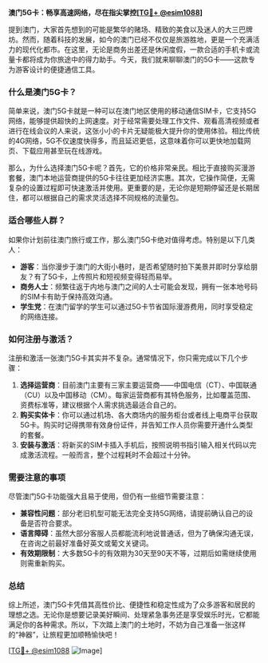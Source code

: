**澳门5G卡：畅享高速网络，尽在指尖掌控[[TG💪+ @esim1088](https://t.me/s/esim1088)]**

提到澳门，大家首先想到的可能是繁华的赌场、精致的美食以及迷人的大三巴牌坊。然而，随着科技的发展，如今的澳门已经不仅仅是旅游胜地，更是一个充满活力的现代化都市。在这里，无论是商务出差还是休闲度假，一款合适的手机卡或流量卡都将成为你旅途中的得力助手。今天，我们就来聊聊澳门的5G卡——这款专为游客设计的便捷通信工具。

### 什么是澳门5G卡？

简单来说，澳门5G卡就是一种可以在澳门地区使用的移动通信SIM卡，它支持5G网络，能够提供超快的上网速度。对于经常需要处理工作文件、观看高清视频或者进行在线会议的人来说，这张小小的卡片无疑能极大提升你的使用体验。相比传统的4G网络，5G不仅速度快得多，而且延迟更低，这意味着你可以更快地加载网页、下载应用甚至玩在线游戏。

那么，为什么选择澳门5G卡呢？首先，它的价格非常亲民。相比于直接购买漫游套餐，澳门本地运营商提供的5G卡往往更加经济实惠。其次，它操作简便，无需复杂的设置过程即可快速激活并使用。更重要的是，无论你是短期停留还是长期居住，都可以根据自己的需求灵活选择不同规格的流量包。

### 适合哪些人群？

如果你计划前往澳门旅行或工作，那么澳门5G卡绝对值得考虑。特别是以下几类人：

- **游客**：当你漫步于澳门的大街小巷时，是否希望随时拍下美景并即时分享给朋友？有了5G卡，上传照片和短视频变得轻而易举。
- **商务人士**：频繁往返于内地与澳门之间的人士可能会发现，拥有一张本地号码的SIM卡有助于保持高效沟通。
- **学生党**：在澳门留学的学生可以通过5G卡节省国际漫游费用，同时享受稳定的网络连接。

### 如何注册与激活？

注册和激活一张澳门5G卡其实并不复杂。通常情况下，你只需完成以下几个步骤：

1. **选择运营商**：目前澳门主要有三家主要运营商——中国电信（CT）、中国联通（CU）以及中国移动（CM）。每家运营商都有其特色服务，比如覆盖范围、资费标准等，建议根据个人需求挑选最适合自己的。
2. **购买实体卡**：你可以通过机场、各大商场内的服务柜台或者线上电商平台获取5G卡。购买时记得携带有效身份证件，并告知工作人员你需要开通什么类型的套餐。
3. **安装与激活**：将新买的SIM卡插入手机后，按照说明书指引输入相关代码以完成激活流程。一般而言，整个过程耗时不会超过十分钟。

### 需要注意的事项

尽管澳门5G卡功能强大且易于使用，但仍有一些细节需要注意：

- **兼容性问题**：部分老旧机型可能无法完全支持5G网络，请提前确认自己的设备是否符合要求。
- **语言障碍**：虽然大部分客服人员都能流利地说普通话，但为了确保沟通无误，在咨询之前最好准备好英文或葡文关键词。
- **有效期限制**：大多数5G卡的有效期为30天至90天不等，过期后如需继续使用则需重新购买。

### 总结

综上所述，澳门5G卡凭借其高性价比、便捷性和稳定性成为了众多游客和居民的理想之选。无论你是想要记录美好瞬间、处理紧急事务还是享受娱乐时光，它都能满足你的各种需求。所以，下次踏上澳门的土地时，不妨为自己准备一张这样的“神器”，让旅程更加顺畅愉快吧！

[[TG💪+ @esim1088](https://t.me/s/esim1088) ![Image](https://i.postimg.cc/4NQfJmqS/Snipaste-2025-05-13-00-14-12.png)]